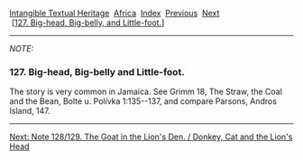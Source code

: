 [Intangible Textual Heritage](../../index)  [Africa](../index) 
[Index](index)  [Previous](jas126n)  [Next](jas1289n)   
 \[[127. Big-head, Big-belly, and Little-foot.](jas127)\]

------------------------------------------------------------------------

*NOTE:* 

### 127. Big-head, Big-belly and Little-foot.

The story is very common in Jamaica. See Grimm 18, The Straw, the Coal
and the Bean, Bolte u. Polívka 1:135--137, and compare Parsons, Andros
Island, 147.

------------------------------------------------------------------------

[Next: Note 128/129. The Goat in the Lion's Den. / Donkey, Cat and the
Lion's Head](jas1289n)
